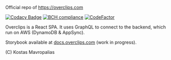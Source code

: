 Official repo of https://overclips.com

[![Codacy Badge](https://api.codacy.com/project/badge/Grade/aacfb1d2f25a4cfb83ea65776ec38512)](https://app.codacy.com/app/mavropalias/overclips?utm_source=github.com&utm_medium=referral&utm_content=mavropalias/overclips&utm_campaign=badger)
[![BCH compliance](https://bettercodehub.com/edge/badge/mavropalias/overclips?branch=master)](https://bettercodehub.com/)
[![CodeFactor](https://www.codefactor.io/repository/github/mavropalias/overclips/badge)](https://www.codefactor.io/repository/github/mavropalias/overclips)

Overclips is a React SPA. It uses GraphQL to connect to the backend, which run on AWS (DynamoDB & AppSync).

Storybook available at [docs.overclips.com](https://docs.overclips.com/) (work in progress).

(C) Kostas Mavropalias
